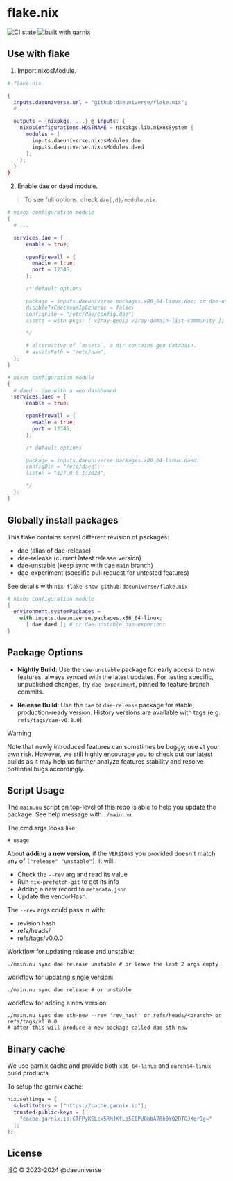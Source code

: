 # flake.nix

![CI state](https://github.com/daeuniverse/flake.nix/actions/workflows/lint.yaml/badge.svg)
[![built with garnix](https://img.shields.io/endpoint.svg?url=https%3A%2F%2Fgarnix.io%2Fapi%2Fbadges%2Fdaeuniverse%2Fflake.nix%3Fbranch%3Dmain)](https://garnix.io)

## Use with flake

1. Import nixosModule.

```nix
# flake.nix

{
  inputs.daeuniverse.url = "github:daeuniverse/flake.nix";
  # ...

  outputs = {nixpkgs, ...} @ inputs: {
    nixosConfigurations.HOSTNAME = nixpkgs.lib.nixosSystem {
      modules = [
        inputs.daeuniverse.nixosModules.dae
        inputs.daeuniverse.nixosModules.daed
      ];
    };
  }
}
```

2. Enable dae or daed module.

> To see full options, check `dae{,d}/module.nix`.

```nix
# nixos configuration module
{
  # ...

  services.dae = {
      enable = true;

      openFirewall = {
        enable = true;
        port = 12345;
      };

      /* default options

      package = inputs.daeuniverse.packages.x86_64-linux.dae; or dae-unstable etc.
      disableTxChecksumIpGeneric = false;
      configFile = "/etc/dae/config.dae";
      assets = with pkgs; [ v2ray-geoip v2ray-domain-list-community ];

      */

      # alternative of `assets`, a dir contains geo database.
      # assetsPath = "/etc/dae";
  };
}
```

```nix
# nixos configuration module
{
  # daed - dae with a web dashboard
  services.daed = {
      enable = true;

      openFirewall = {
        enable = true;
        port = 12345;
      };

      /* default options

      package = inputs.daeuniverse.packages.x86_64-linux.daed;
      configDir = "/etc/daed";
      listen = "127.0.0.1:2023";

      */
  };
}
```

## Globally install packages


This flake contains serval different revision of packages:

+ dae (alias of dae-release)
+ dae-release (current latest release version)
+ dae-unstable (keep sync with dae `main` branch)
+ dae-experiment (specific pull request for untested features)

See details with `nix flake show github:daeuniverse/flake.nix`

```nix
# nixos configuration module
{
  environment.systemPackages =
    with inputs.daeuniverse.packages.x86_64-linux;
      [ dae daed ]; # or dae-unstable dae-experient
}
```

## Package Options

- **Nightly Build**: Use the `dae-unstable` package for early access to new features, always synced with the latest updates. For testing specific, unpublished changes, try `dae-experiment`, pinned to feature branch commits.

- **Release Build**: Use the `dae` or `dae-release` package for stable, production-ready version. History versions are available with tags (e.g. `refs/tags/dae-v0.8.0`).

> [!WARNING]
> Note that newly introduced features can sometimes be buggy; use at your own risk. However, we still highly encourage you to check out our latest builds as it may help us further analyze features stability and resolve potential bugs accordingly.

## Script Usage

The `main.nu` script on top-level of this repo is able to help you update the package. See help message with `./main.nu`.

The cmd args looks like:
```
# usage
```

About **adding a new version**, if the `VERSIONS` you provided doesn't match any of `["release" "unstable"]`, it will:

+ Check the `--rev` arg and read its value
+ Run `nix-prefetch-git` to get its info
+ Adding a new record to `metadata.json`
+ Update the vendorHash.

The `--rev` args could pass in with:

+ revision hash
+ refs/heads/
+ refs/tags/v0.0.0

Workflow for updating release and unstable:

```
./main.nu sync dae release unstable # or leave the last 2 args empty
```

workflow for updating single version:

```
./main.nu sync dae release # or unstable
```

workflow for adding a new version:

```
./main.nu sync dae sth-new --rev 'rev_hash' or refs/heads/<branch> or refs/tags/v0.0.0
# after this will produce a new package called dae-sth-new
```

## Binary cache

We use garnix cache and provide both `x86_64-linux` and `aarch64-linux` build products.

To setup the garnix cache:

```nix
nix.settings = {
  substituters = ["https://cache.garnix.io"];
  trusted-public-keys = [
    "cache.garnix.io:CTFPyKSLcx5RMJKfLo5EEPUObbA78b0YQ2DTCJXqr9g="
  ];
};
```

## License

[ISC](./LICENSE) © 2023-2024 @daeuniverse

